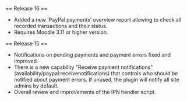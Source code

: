 == Release 16 ==

* Added a new 'PayPal payments' overview report allowing to check all recorded
  transactions and their status.
* Requires Moodle 3.11 or higher version.

== Release 15 ==

* Notifications on pending payments and payment errors fixed and improved.
* There is a new capability "Receive payment notifications"
  (availability/paypal:receivenotifications) that controls who should be notified
  about payment errors. If unused, the plugin will notify all site admins by default.
* Overall review and improvements of the IPN handler script.
